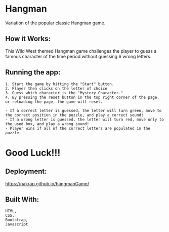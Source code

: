 # Hangman

Variation of the popular classic Hangman game. 


## How it Works:

This Wild West themed Hangman game challenges the player to guess a famous character of the time period without guessing 6 wrong letters. 


## Running the app:
```
1. Start the game by hitting the "Start" button. 
2. Player then clicks on the letter of choice 
3. Guess which character is the "Mystery Character."
4. By pressing the reset button in the top right corner of the page, or reloading the page, the game will reset. 
```

```
- If a correct letter is guessed, the letter will turn green, move to the correct position in the puzzle, and play a correct sound! 
- If a wrong letter is guessed, the letter will turn red, move only to the used box, and play a wrong sound!
- Player wins if all of the correct letters are populated in the puzzle. 
```

# Good Luck!!! 



## Deployment:

https://nakrap.github.io/hangmanGame/


## Built With:

```
HTML,
CSS,
Bootstrap,
Javascript
```
